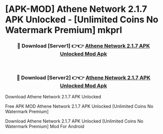 # [APK-MOD] Athene Network 2.1.7 APK Unlocked - [Unlimited Coins No Watermark Premium] mkprl



<div align="center">
<h3>🔴 Download [Server1] 👉👉 <a href="https://momento.my/?title=Athene_Network_2.1.7_APK_Unlocked">Athene Network 2.1.7 APK Unlocked Mod Apk</a></h3><br>

<h3>🔴 Download [Server2] 👉👉 <a href="https://momento.my/?title=Athene_Network_2.1.7_APK_Unlocked">Athene Network 2.1.7 APK Unlocked Mod Apk</a></h3>
</div>



Download Athene Network 2.1.7 APK Unlocked 

Free APK MOD Athene Network 2.1.7 APK Unlocked [Unlimited Coins No Watermark Premium]

Download Athene Network 2.1.7 APK Unlocked [Unlimited Coins No Watermark Premium] Mod For Android
